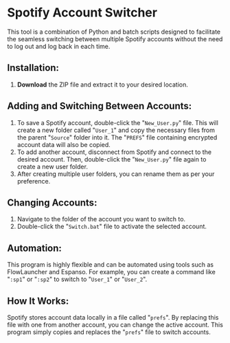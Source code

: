 # Spotify Account Switcher

This tool is a combination of Python and batch scripts designed to facilitate the seamless switching between multiple Spotify accounts without the need to log out and log back in each time.

## Installation:

1. **Download** the ZIP file and extract it to your desired location.

## Adding and Switching Between Accounts:

1. To save a Spotify account, double-click the "`New_User.py`" file. This will create a new folder called "`User_1`" and copy the necessary files from the parent "`Source`" folder into it. The "`PREFS`" file containing encrypted account data will also be copied.
2. To add another account, disconnect from Spotify and connect to the desired account. Then, double-click the "`New_User.py`" file again to create a new user folder.
3. After creating multiple user folders, you can rename them as per your preference.

## Changing Accounts:

1. Navigate to the folder of the account you want to switch to.
2. Double-click the "`Switch.bat`" file to activate the selected account.

## Automation:

This program is highly flexible and can be automated using tools such as FlowLauncher and Espanso. For example, you can create a command like "`:sp1`" or "`:sp2`" to switch to "`User_1`" or "`User_2`".

## How It Works:

Spotify stores account data locally in a file called "`prefs`". By replacing this file with one from another account, you can change the active account. This program simply copies and replaces the "`prefs`" file to switch accounts.

